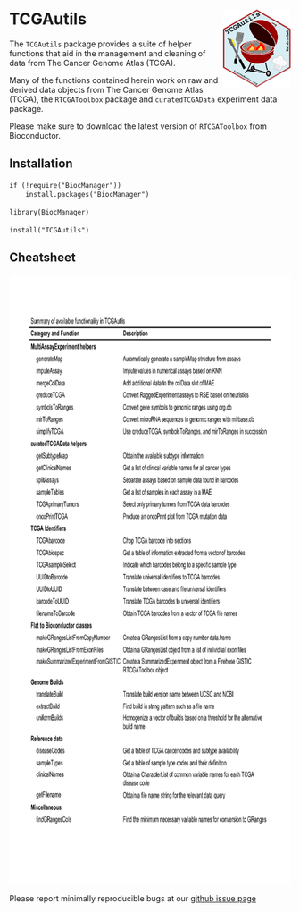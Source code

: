 # TCGAutils <a href='https://waldronlab.io/'><img src='https://raw.githubusercontent.com/Bioconductor/BiocStickers/master/TCGAutils/TCGAutils.png' align="right" height="139" /></a>

The `TCGAutils` package provides a suite of helper functions that aid in
the management and cleaning of data from The Cancer Genome Atlas (TCGA).

Many of the functions contained herein work on raw and derived data objects
from The Cancer Genome Atlas (TCGA), the `RTCGAToolbox` package and
`curatedTCGAData` experiment data package.

Please make sure to download the latest version of `RTCGAToolbox`
from Bioconductor.

## Installation

```
if (!require("BiocManager"))
    install.packages("BiocManager")

library(BiocManager)

install("TCGAutils")
```

## Cheatsheet

<a href="https://github.com/waldronlab/cheatsheets/blob/master/TCGAutils_cheatsheet.pdf"><img src="https://raw.githubusercontent.com/waldronlab/cheatsheets/master/pngs/TCGAutils_cheatsheet.png" width="989" height="1091"/></a>

Please report minimally reproducible bugs at our [github issue page][]

[github issue page]: https://github.com/waldronlab/TCGAutils/issues

